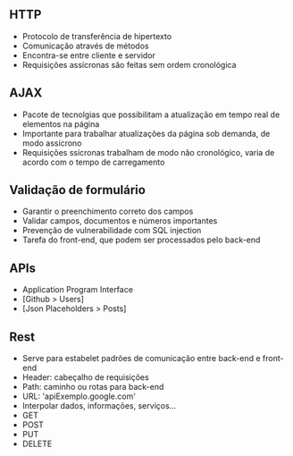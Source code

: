 ## HTTP

- Protocolo de transferência de hipertexto
- Comunicação através de métodos
- Encontra-se entre cliente e servidor
- Requisições assícronas são feitas sem ordem cronológica

## AJAX

- Pacote de tecnolgias que possibilitam a atualização em tempo real de elementos na página
- Importante para trabalhar atualizações da página sob demanda, de modo assícrono
- Requisições ssícronas trabalham de modo não cronológico, varia de acordo com o tempo de carregamento

## Validação de formulário

- Garantir o preenchimento correto dos campos
- Validar campos, documentos e números importantes
- Prevenção de vulnerabilidade com SQL injection
- Tarefa do front-end, que podem ser processados pelo back-end

## APIs

- Application Program Interface
- [Github > Users]
- [Json Placeholders > Posts]

## Rest

- Serve para estabelet padrões de comunicação entre back-end e front-end
- Header: cabeçalho de requisições
- Path: caminho ou rotas para back-end
- URL: 'apiExemplo.google.com'
- Interpolar dados, informações, serviços...
- GET
- POST
- PUT
- DELETE